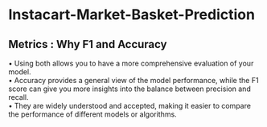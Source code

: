 # Instacart-Market-Basket-Prediction
## Metrics : Why F1 and Accuracy
•	Using both allows you to have a more comprehensive evaluation of your model.\
•	Accuracy provides a general view of the model performance, while the F1 score can give you more insights into the balance between precision and recall.\
•	They are widely understood and accepted, making it easier to compare the performance of different models or algorithms.

